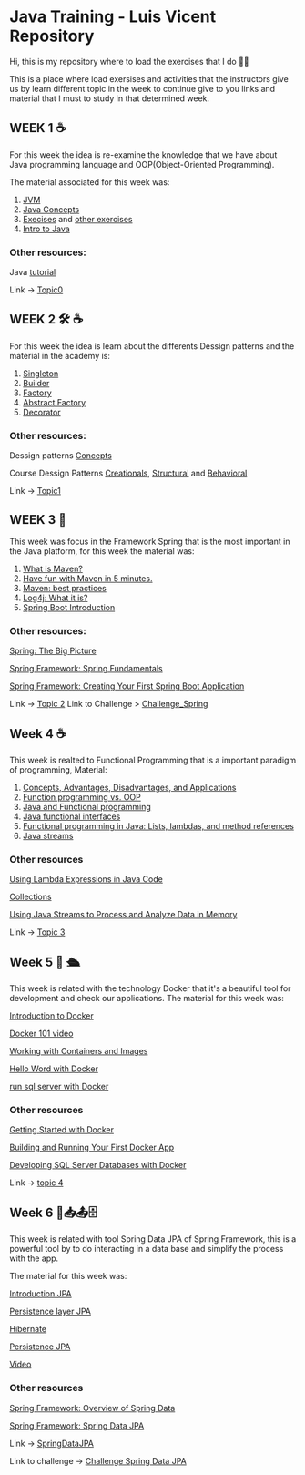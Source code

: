 # Java Training - Luis Vicent Repository
Hi, this is my repository where to load the exercises that I do :man_technologist:

This is a place where load exersises and activities that the instructors give us by learn different topic in the week
to continue give to you links and material that I must to study in that determined week.

## WEEK 1 :coffee:

For this week the idea is re-examine the knowledge that we have about Java programming language and OOP(Object-Oriented Programming).

The material associated for this week was:
1. [JVM](https://www.oracle.com/webfolder/technetwork/tutorials/obe/java/gc01/index.html#t1s1)
2. [Java Concepts](https://docs.oracle.com/javase/tutorial/java/concepts/)
3. [Execises](https://www3.ntu.edu.sg/home/ehchua/programming/java/J2a_BasicsExercises.html) and [other exercises](https://www.w3resource.com/java-exercises/basic/index.php)
4. [Intro to Java](https://developer.ibm.com/languages/java/)

### Other resources:
Java [tutorial](https://www.w3schools.com/java/default.asp)

Link -> [Topic0](https://github.com/LuisVicent-Glo/GlobantJavaTraining/tree/main/JavaGlobant/src/com/luisvicent/javaglobant/topic0)

## WEEK 2 :hammer_and_wrench: :coffee:

For this week the idea is learn about the differents Dessign patterns and the material in the academy is:
1. [Singleton](https://sourcemaking.com/design_patterns/singleton)
2. [Builder](https://sourcemaking.com/design_patterns/builder)
3. [Factory](https://sourcemaking.com/design_patterns/factory_method)
4. [Abstract Factory](https://sourcemaking.com/design_patterns/abstract_factory)
5. [Decorator](https://sourcemaking.com/design_patterns/decorator)

### Other resources:

Dessign patterns [Concepts](https://refactoring.guru/es/design-patterns)

Course Dessign Patterns [Creationals](https://www.pluralsight.com/courses/design-patterns-java-creational), [Structural](https://www.pluralsight.com/courses/design-patterns-java-structural) and [Behavioral](https://www.pluralsight.com/courses/design-patterns-java-behavioral)

Link -> [Topic1](https://github.com/LuisVicent-Glo/GlobantJavaTraining/tree/main/JavaGlobant/src/com/luisvicent/javaglobant/topic1)

## WEEK 3  :leaves:

This week was focus in the Framework Spring that is the most important in the Java platform,
for this week the material was:

1. [What is Maven?](https://maven.apache.org/what-is-maven.html)
2. [Have fun with Maven in 5 minutes.](https://maven.apache.org/guides/getting-started/maven-in-five-minutes.html)
3. [Maven: best practices](https://books.sonatype.com/mvnref-book/reference/pom-relationships-sect-pom-best-practice.html)
4. [Log4j: What it is?](https://www.java4s.com/log4j-tutorials/)
5. [Spring Boot Introduction](https://www.baeldung.com/spring-boot-start)

### Other resources:

[Spring: The Big Picture](https://www.pluralsight.com/courses/spring-big-picture)

[Spring Framework: Spring Fundamentals](https://www.pluralsight.com/courses/spring-framework-spring-fundamentals)

[Spring Framework: Creating Your First Spring Boot Application](https://www.pluralsight.com/courses/creating-first-spring-boot-application)

Link -> [Topic 2](https://github.com/LuisVicent-Glo/GlobantJavaTraining/tree/main/JavaGlobantSpring/src/main/java/com/javaglobant)
Link to Challenge > [Challenge_Spring](https://github.com/LuisVicent-Glo/GlobantJavaTraining/tree/main/JavaGlobantSpring/src/main/java/com/javaglobant/challengetopic2)


## Week 4  :coffee:

This week is realted to Functional Programming that is a important paradigm of programming,
Material:

1. [Concepts, Advantages, Disadvantages, and Applications](https://hackr.io/blog/functional-programming)
2. [Function programming vs. OOP](https://www.imaginarycloud.com/blog/functional-programming-vs-oop/)
3. [Java and Functional programming](https://www.baeldung.com/java-functional-programming)
4. [Java functional interfaces](http://tutorials.jenkov.com/java-functional-programming/functional-interfaces.html)
5. [Functional programming in Java: Lists, lambdas, and method references](https://blogs.oracle.com/javamagazine/post/functional-programming-in-java-part-1-lists-lambdas-and-method-references)
6. [Java streams](https://www.baeldung.com/java-8-streams)


### Other resources

[Using Lambda Expressions in Java Code](https://www.pluralsight.com/courses/lambda-expressions-java-code)

[Collections](https://www.pluralsight.com/courses/java-collections-fundamentals)

[Using Java Streams to Process and Analyze Data in Memory](https://www.pluralsight.com/courses/java-streams-process-analyze-data-memory)

Link -> [Topic 3](https://github.com/LuisVicent-Glo/GlobantJavaTraining/tree/main/FunctionalProgramming/src/com/javaglobant)


## Week 5 :whale: :passenger_ship:

This week is related with the technology Docker that it's a beautiful tool for development and check our applications.
The material for this week was:

[Introduction to Docker](https://www.freecodecamp.org/news/docker-simplified-96639a35ff36/)

[Docker 101 video](https://www.youtube.com/watch?v=iqqDU2crIEQ&t=30s)

[Working with Containers and Images](https://examples.javacodegeeks.com/devops/docker/docker-hello-world-example/)

[Hello Word with Docker](https://examples.javacodegeeks.com/devops/docker/docker-hello-world-example/)

[run sql server with Docker](https://www.youtube.com/watch?v=TUWItrX7hmA)

### Other resources

[Getting Started with Docker](https://www.pluralsight.com/courses/getting-started-docker)

[Building and Running Your First Docker App](https://www.pluralsight.com/courses/docker-building-running-first-app)

[Developing SQL Server Databases with Docker](https://www.pluralsight.com/courses/sql-server-databases-docker-developing)

Link -> [topic 4](https://github.com/LuisVicent-Glo/GlobantJavaTraining/tree/main/Docker)


## Week 6  :leaves::inbox_tray::outbox_tray::file_cabinet:

This week is related with tool Spring Data JPA of Spring Framework, this is a powerful tool by to do interacting in a data base and simplify the process with the app.

The material for this week was:

[Introduction JPA](https://dzone.com/articles/introduction-to-jpa-architecture)

[Persistence layer JPA](https://www.baeldung.com/the-persistence-layer-with-spring-data-jpa)

[Hibernate](https://www.baeldung.com/learn-jpa-hibernate)

[Persistence JPA](https://www.oscarblancarteblog.com/tutoriales/java-persistence-api-jpa/)

[Video](https://www.youtube.com/playlist?list=PL1A506B159E5BD13E)

### Other resources

[Spring Framework: Overview of Spring Data](https://www.pluralsight.com/courses/spring-framework-overview-spring-data)

[Spring Framework: Spring Data JPA](https://www.pluralsight.com/courses/spring-data-jpa-getting-started)

Link -> [SpringDataJPA](https://github.com/LuisVicent-Glo/GlobantJavaTraining/tree/main/SpringDataJPA)

Link to challenge -> [Challenge Spring Data JPA](https://github.com/LuisVicent-Glo/GlobantJavaTraining/tree/main/SpringDataJPA/challenge)
